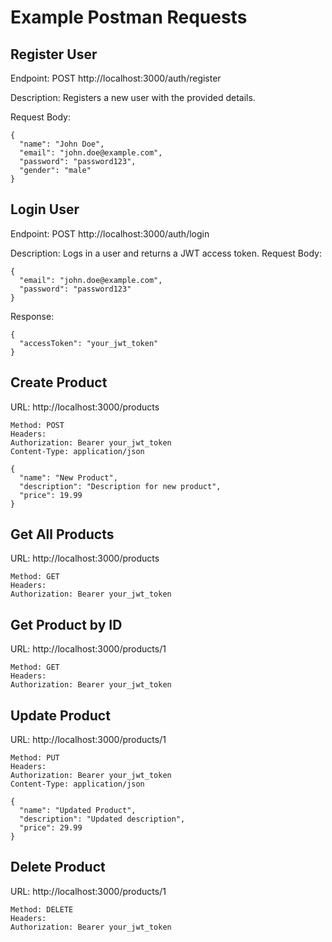 # Example Postman Requests

## Register User

Endpoint: POST http://localhost:3000/auth/register

Description: Registers a new user with the provided details.

Request Body:

```
{
  "name": "John Doe",
  "email": "john.doe@example.com",
  "password": "password123",
  "gender": "male"
}

```

## Login User

Endpoint: POST http://localhost:3000/auth/login

Description: Logs in a user and returns a JWT access token.
Request Body:

```
{
  "email": "john.doe@example.com",
  "password": "password123"
}

```

Response:

```
{
  "accessToken": "your_jwt_token"
}
```

## Create Product

URL: http://localhost:3000/products

```
Method: POST
Headers:
Authorization: Bearer your_jwt_token
Content-Type: application/json
```

```
{
  "name": "New Product",
  "description": "Description for new product",
  "price": 19.99
}

```

## Get All Products

URL: http://localhost:3000/products

```
Method: GET
Headers:
Authorization: Bearer your_jwt_token
```

## Get Product by ID

URL: http://localhost:3000/products/1

```
Method: GET
Headers:
Authorization: Bearer your_jwt_token
```

## Update Product

URL: http://localhost:3000/products/1

```
Method: PUT
Headers:
Authorization: Bearer your_jwt_token
Content-Type: application/json
```

```
{
  "name": "Updated Product",
  "description": "Updated description",
  "price": 29.99
}
```

## Delete Product

URL: http://localhost:3000/products/1

```
Method: DELETE
Headers:
Authorization: Bearer your_jwt_token
```
